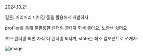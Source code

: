 
2024.10.21

결론: 미리미리 디버깅 툴을 활용해서 개발하자

profiler를 통해 불필용한 렌더링 줄이자
회색 좋아요, 노란색 싫어요

부모 렌더링 되면 자식 다 렌더링 되니까, state는 최소 컴포넌트로 쪼개자.

![image](https://github.com/user-attachments/assets/59c70483-43c1-47a7-bbd4-621191c6d021)

